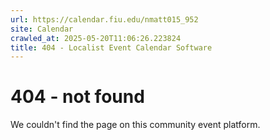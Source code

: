 ```yaml
---
url: https://calendar.fiu.edu/nmatt015_952
site: Calendar
crawled_at: 2025-05-20T11:06:26.223824
title: 404 - Localist Event Calendar Software
---
```


# 404 - not found
We couldn't find the page on this community event platform.
